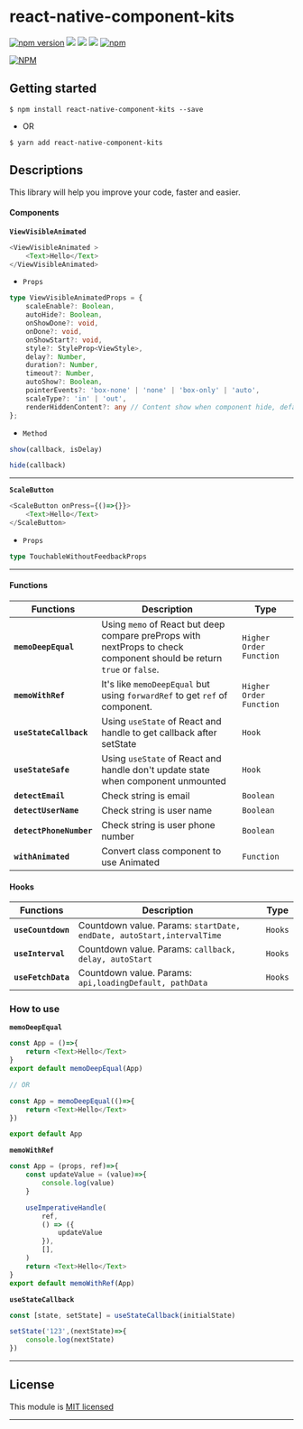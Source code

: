 
# react-native-component-kits
[![npm version](https://badge.fury.io/js/react-native-component-kits.svg)](https://badge.fury.io/js/react-native-component-kits) ![](https://img.shields.io/github/issues/minhchienwikipedia/react-native-component-kits.svg) ![](https://img.shields.io/github/stars/minhchienwikipedia/react-native-component-kits.svg) ![](https://img.shields.io/github/license/minhchienwikipedia/react-native-component-kits.svg) [![npm](https://img.shields.io/npm/dm/react-native-component-kits.svg)](https://npmjs.com/package/react-native-component-kits)

[![NPM](https://nodei.co/npm/react-native-component-kits.png?downloads=true&stars=true)](https://nodei.co/npm/react-native-component-kits/)

## Getting started

`$ npm install react-native-component-kits --save`

- OR

`$ yarn add react-native-component-kits`

## Descriptions

This library will help you improve your code, faster and easier.

#### Components

**`ViewVisibleAnimated`**
```javascript
<ViewVisibleAnimated >
    <Text>Hello</Text>
</ViewVisibleAnimated> 
```
- `Props`

```typescript
type ViewVisibleAnimatedProps = {
    scaleEnable?: Boolean,
    autoHide?: Boolean,
    onShowDone?: void,
    onDone?: void,
    onShowStart?: void,
    style?: StyleProp<ViewStyle>,
    delay?: Number,
    duration?: Number,
    timeout?: Number,
    autoShow?: Boolean,
    pointerEvents?: 'box-none' | 'none' | 'box-only' | 'auto',
    scaleType?: 'in' | 'out',
    renderHiddenContent?: any // Content show when component hide, default null
};
```

- `Method`
```javascript
show(callback, isDelay)

hide(callback)
```
------

**`ScaleButton`**
```javascript
<ScaleButton onPress={()=>{}}>
    <Text>Hello</Text>
</ScaleButton> 
```
- `Props`

```typescript
type TouchableWithoutFeedbackProps
```


--------

#### Functions

| Functions | Description | Type |
|---|---|---|
|**`memoDeepEqual`**|Using `memo` of React but deep compare preProps with nextProps to check component should be return `true` or `false`.|`Higher Order Function`|
|**`memoWithRef`**|It's like `memoDeepEqual` but using `forwardRef` to get `ref` of component.|`Higher Order Function`|
|**`useStateCallback`**|Using `useState` of React and handle to get callback after setState|`Hook`|
|**`useStateSafe`**|Using `useState` of React and handle don't update state when component unmounted|`Hook`|
|**`detectEmail`**|Check string is email|`Boolean`|
|**`detectUserName`**|Check string is user name|`Boolean`|
|**`detectPhoneNumber`**|Check string is user phone number|`Boolean`|
|**`withAnimated`**|Convert class component to use Animated|`Function`|

#### Hooks

| Functions | Description | Type |
|---|---|---|
|**`useCountdown`**|Countdown value. Params: `startDate, endDate, autoStart,intervalTime`|`Hooks`|
|**`useInterval`**|Countdown value. Params: `callback, delay, autoStart`|`Hooks`|
|**`useFetchData`**|Countdown value. Params: `api,loadingDefault, pathData`|`Hooks`|

### How to use

**`memoDeepEqual`**
```javascript
const App = ()=>{
    return <Text>Hello</Text>
}
export default memoDeepEqual(App) 

// OR

const App = memoDeepEqual(()=>{
    return <Text>Hello</Text>
})

export default App
```

**`memoWithRef`**
```javascript
const App = (props, ref)=>{
    const updateValue = (value)=>{
        console.log(value)
    }

    useImperativeHandle(
        ref,
        () => ({
            updateValue  
        }),
        [],
    )
    return <Text>Hello</Text>
}
export default memoWithRef(App) 
```

**`useStateCallback`**
```javascript
const [state, setState] = useStateCallback(initialState)

setState('123',(nextState)=>{
    console.log(nextState)
})
```


---

## License

This module is [MIT licensed](./LICENSE)

---
